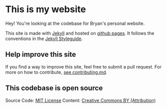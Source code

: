 # This is my website

Hey! You're looking at the codebase for Bryan's personal website.

This site is made with [Jekyll](https://jekyllrb.com) and hosted on [github pages](https://pages.github.com/). It follows the conventions in the [Jekyll Styleguide](http://ben.balter.com/jekyll-style-guide/).

## Help improve this site

If you find a way to improve this site, feel free to submit a pull request. For more on how to contribute, [see contributing.md](./contributing.md).

## This codebase is open source

Source Code: [MIT License](http://opensource.org/licenses/MIT)
Content: [Creative Commons BY (Attribution)](https://creativecommons.org/licenses/by/4.0/)
